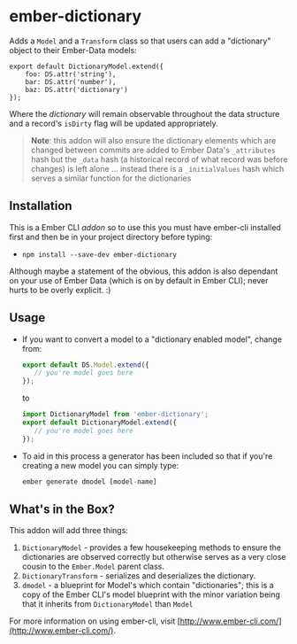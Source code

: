 # ember-dictionary

Adds a `Model` and a `Transform` class so that users can add a "dictionary" object to their Ember-Data models:

	export default DictionaryModel.extend({
		foo: DS.attr('string'),
		bar: DS.attr('number'),
		baz: DS.attr('dictionary')
	});
	
Where the *dictionary* will remain observable throughout the data structure and a record's `isDirty` flag will be updated appropriately.

> **Note**: this addon will also ensure the dictionary elements which are changed between commits are added to Ember Data's `_attributes` hash but the `_data` hash (a historical record of what record was before changes) is left alone ... instead there is a `_initialValues` hash which serves a similar function for the dictionaries

## Installation

This is a Ember CLI *addon* so to use this you must have ember-cli installed first and then be in your project directory before typing:

* `npm install --save-dev ember-dictionary`

Although maybe a statement of the obvious, this addon is also dependant on your use of Ember Data (which is on by default in Ember CLI); never hurts to be overly explicit. :)

## Usage ##

* If you want to convert a model to a "dictionary enabled model", change from:
	
	````javascript
	export default DS.Model.extend({
	   // you're model goes here
	});
	````

	to 

	````javascript
	import DictionaryModel from 'ember-dictionary';
	export default DictionaryModel.extend({
	   // you're model goes here
	});
	````

* To aid in this process a generator has been included so that if you're creating a new model you can simply type:

	````javascript
	ember generate dmodel [model-name]
	````

## What's in the Box? ##

This addon will add three things:

1. `DictionaryModel` - provides a few housekeeping methods to ensure the dictionaries are observed correctly but otherwise serves as a very close cousin to the `Ember.Model` parent class.
2. `DictionaryTransform` - serializes and deserializes the dictionary.
3. `dmodel` - a blueprint for Model's which contain "dictionaries"; this is a copy of the Ember CLI's model blueprint with the minor variation being that it inherits from `DictionaryModel` than `Model`


For more information on using ember-cli, visit [http://www.ember-cli.com/](http://www.ember-cli.com/).
